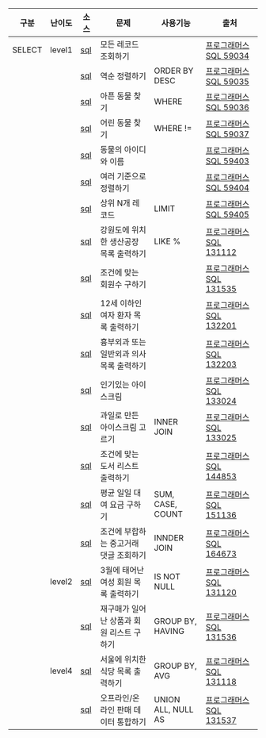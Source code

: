 |구분|난이도|소스|문제|사용기능|출처|
|--|--|--|--|--|--|
|SELECT|level1|[sql](./select/level1/59034.sql)|모든 레코드 조회하기||[프로그래머스 SQL 59034](https://school.programmers.co.kr/learn/courses/30/lessons/59034)|
|||[sql](./select/level1/59035.sql)|역순 정렬하기|ORDER BY DESC|[프로그래머스 SQL 59035](https://school.programmers.co.kr/learn/courses/30/lessons/59035)|
|||[sql](./select/level1/59036.sql)|아픈 동물 찾기|WHERE|[프로그래머스 SQL 59036](https://school.programmers.co.kr/learn/courses/30/lessons/59036)|
|||[sql](./select/level1/59037.sql)|어린 동물 찾기|WHERE !=|[프로그래머스 SQL 59037](https://school.programmers.co.kr/learn/courses/30/lessons/59037)|
|||[sql](./select/level1/59403.sql)|동물의 아이디와 이름||[프로그래머스 SQL 59403](https://school.programmers.co.kr/learn/courses/30/lessons/59403)|
|||[sql](./select/level1/59404.sql)|여러 기준으로 정렬하기||[프로그래머스 SQL 59404](https://school.programmers.co.kr/learn/courses/30/lessons/59404)|
|||[sql](./select/level1/59405.sql)|상위 N개 레코드|LIMIT|[프로그래머스 SQL 59405](https://school.programmers.co.kr/learn/courses/30/lessons/59405)|
|||[sql](./select/level1/131112.sql)|강원도에 위치한 생산공장 목록 출력하기|LIKE %|[프로그래머스 SQL 131112](https://school.programmers.co.kr/learn/courses/30/lessons/131112)|
|||[sql](./select/level1/131535.sql)|조건에 맞는 회원수 구하기||[프로그래머스 SQL 131535](https://school.programmers.co.kr/learn/courses/30/lessons/131535)|
|||[sql](./select/level1/132201.sql)|12세 이하인 여자 환자 목록 출력하기||[프로그래머스 SQL 132201](https://school.programmers.co.kr/learn/courses/30/lessons/132201)|
|||[sql](./select/level1/132203.sql)|흉부외과 또는 일반외과 의사 목록 출력하기||[프로그래머스 SQL 132203](https://school.programmers.co.kr/learn/courses/30/lessons/132203)|
|||[sql](./select/level1/133024.sql)|인기있는 아이스크림||[프로그래머스 SQL 133024](https://school.programmers.co.kr/learn/courses/30/lessons/133024)|
|||[sql](./select/level1/133025.sql)|과일로 만든 아이스크림 고르기|INNER JOIN|[프로그래머스 SQL 133025](https://school.programmers.co.kr/learn/courses/30/lessons/133025)|
|||[sql](./select/level1/144853.sql)|조건에 맞는 도서 리스트 출력하기||[프로그래머스 SQL 144853](https://school.programmers.co.kr/learn/courses/30/lessons/144853)|
|||[sql](./select/level1/151136.sql)|평균 일일 대여 요금 구하기|SUM, CASE, COUNT|[프로그래머스 SQL 151136](https://school.programmers.co.kr/learn/courses/30/lessons/151136)|
|||[sql](./select/level1/164673.sql)|조건에 부합하는 중고거래 댓글 조회하기|INNDER JOIN|[프로그래머스 SQL 164673](https://school.programmers.co.kr/learn/courses/30/lessons/164673)|
||level2|[sql](./select/level1/131120.sql)|3월에 태어난 여성 회원 목록 출력하기|IS NOT NULL|[프로그래머스 SQL 131120](https://school.programmers.co.kr/learn/courses/30/lessons/131120)|
|||[sql](./select/level1/131536.sql)|재구매가 일어난 상품과 회원 리스트 구하기|GROUP BY, HAVING|[프로그래머스 SQL 131536](https://school.programmers.co.kr/learn/courses/30/lessons/131536)|
||level4|[sql](./select/level1/131118.sql)|서울에 위치한 식당 목록 출력하기|GROUP BY, AVG|[프로그래머스 SQL 131118](https://school.programmers.co.kr/learn/courses/30/lessons/131118)|
|||[sql](./select/level1/131537.sql)|오프라인/온라인 판매 데이터 통합하기|UNION ALL, NULL AS|[프로그래머스 SQL 131537](https://school.programmers.co.kr/learn/courses/30/lessons/131537)|



